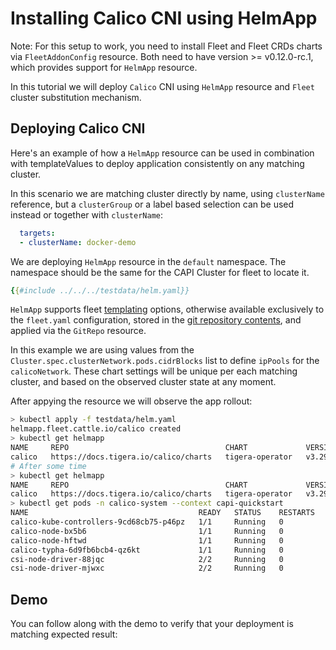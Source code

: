 # Installing Calico CNI using HelmApp

<div class="warning">

Note: For this setup to work, you need to install Fleet and Fleet CRDs charts via
`FleetAddonConfig` resource. Both need to have version >= v0.12.0-rc.1,
which provides support for `HelmApp` resource.

</div>

In this tutorial we will deploy `Calico` CNI using `HelmApp` resource and `Fleet` cluster substitution mechanism.

## Deploying Calico CNI

Here's an example of how a `HelmApp` resource can be used in combination with templateValues to deploy application consistently on any matching cluster.

In this scenario we are matching cluster directly by name, using `clusterName` reference, but a `clusterGroup` or a label based selection can be used instead or together with `clusterName`:
```yaml
  targets:
  - clusterName: docker-demo
```

We are deploying `HelmApp` resource in the `default` namespace. The namespace should be the same for the CAPI Cluster for fleet to locate it.

```yaml
{{#include ../../../testdata/helm.yaml}}
```

`HelmApp` supports fleet [templating][] options, otherwise available exclusively to the `fleet.yaml` configuration, stored in the [git repository contents][], and applied via the `GitRepo` resource.

[templating]: https://fleet.rancher.io/ref-fleet-yaml#templating
[git repository contents]: https://fleet.rancher.io/gitrepo-content

In this example we are using values from the `Cluster.spec.clusterNetwork.pods.cidrBlocks` list to define `ipPools` for the `calicoNetwork`. These chart settings will be unique per each matching cluster, and based on the observed cluster state at any moment.

After appying the resource we will observe the app rollout:

```bash
> kubectl apply -f testdata/helm.yaml
helmapp.fleet.cattle.io/calico created
> kubectl get helmapp
NAME     REPO                                   CHART             VERSION   BUNDLEDEPLOYMENTS-READY   STATUS
calico   https://docs.tigera.io/calico/charts   tigera-operator   v3.29.2   0/1                       NotReady(1) [Bundle calico]; apiserver.operator.tigera.io default [progressing]
# After some time
> kubectl get helmapp
NAME     REPO                                   CHART             VERSION   BUNDLEDEPLOYMENTS-READY   STATUS
calico   https://docs.tigera.io/calico/charts   tigera-operator   v3.29.2   1/1
> kubectl get pods -n calico-system --context capi-quickstart
NAME                                      READY   STATUS    RESTARTS   AGE
calico-kube-controllers-9cd68cb75-p46pz   1/1     Running   0          53s
calico-node-bx5b6                         1/1     Running   0          53s
calico-node-hftwd                         1/1     Running   0          53s
calico-typha-6d9fb6bcb4-qz6kt             1/1     Running   0          53s
csi-node-driver-88jqc                     2/2     Running   0          53s
csi-node-driver-mjwxc                     2/2     Running   0          53s
```

## Demo

You can follow along with the demo to verify that your deployment is matching expected result:

<script src="https://asciinema.org/a/700924.js" id="asciicast-700924" async="true"></script>
